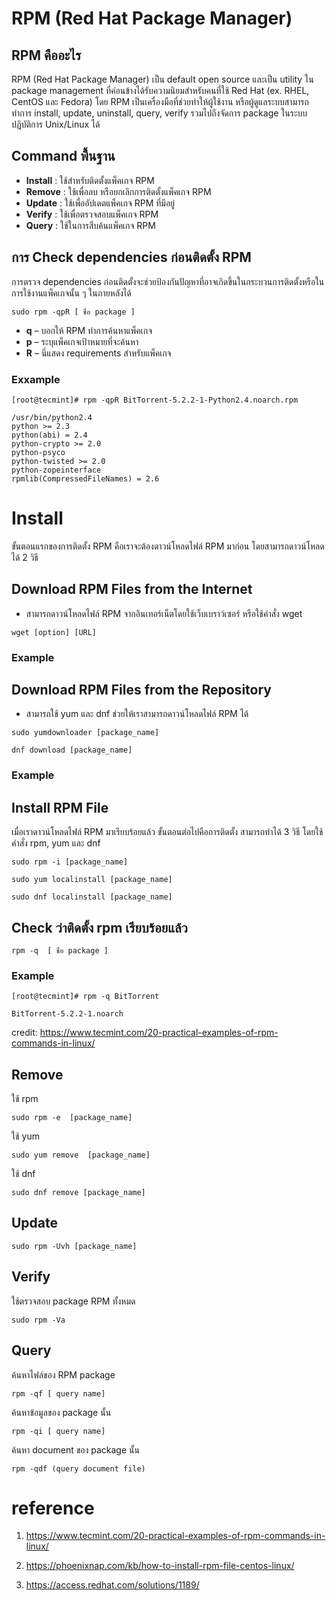 # RPM (Red Hat Package Manager)
## RPM คืออะไร 
RPM (Red Hat Package Manager) เป็น default open source และเป็น utility ใน package management ที่ค่อนข้างได้รับความนิยมสำหรับคนที่ใช้ Red Hat (ex. RHEL, CentOS และ Fedora) โดย RPM เป็นเครื่องมือที่ช่วยทำให้ผู้ใช้งาน หรือผู้ดูแลระบบสามารถทำการ install, update, uninstall, query, verify รวมไปถึงจัดการ package ในระบบปฏิบัติการ Unix/Linux ได้

## Command พื้นฐาน
* **Install** : ใช้สำหรับติดตั้งแพ็คเกจ RPM
* **Remove** : ใช้เพื่อลบ หรือยกเลิกการติดตั้งแพ็คเกจ RPM
* **Update** : ใช้เพื่ออัปเดตแพ็คเกจ RPM ที่มีอยู่
* **Verify** : ใช้เพื่อตรวจสอบแพ็คเกจ RPM
* **Query** : ใช้ในการสืบค้นแพ็คเกจ RPM

## การ Check dependencies ก่อนติดตั้ง RPM
การตรวจ dependencies ก่อนติดตั้งจะช่วยป้องกันปัญหาที่อาจเกิดขึ้นในกระบวนการติดตั้งหรือในการใช้งานแพ็คเกจนั้น ๆ ในภายหลังได้
```
sudo rpm -qpR [ ชื่อ package ]
```
  * **q** – บอกให้ RPM ทำการค้นหาแพ็คเกจ
  * **p** – ระบุแพ็คเกจเป้าหมายที่จะค้นหา
  * **R** – นี่แสดง requirements สำหรับแพ็คเกจ
### Exxample
```
[root@tecmint]# rpm -qpR BitTorrent-5.2.2-1-Python2.4.noarch.rpm

/usr/bin/python2.4
python >= 2.3
python(abi) = 2.4
python-crypto >= 2.0
python-psyco
python-twisted >= 2.0
python-zopeinterface
rpmlib(CompressedFileNames) = 2.6
```

# Install
ขั้นตอนแรกของการติดตั้ง RPM คือเราจะต้องดาวน์โหลดไฟล์ RPM มาก่อน โดยสามารถดาวน์โหลดได้ 2 วิธี
## Download RPM Files from the Internet
 * สามารถดาวน์โหลดไฟล์ RPM จากอินเทอร์เน็ตโดยใช้เว็บเบราว์เซอร์ หรือใช้คำสั่ง wget
```
wget [option] [URL]
```
### Example

## Download RPM Files from the Repository
 * สามารถใช้ yum และ dnf ช่วยให้เราสามารถดาวน์โหลดไฟล์ RPM ได้
```
sudo yumdownloader [package_name]
```
```
dnf download [package_name]
```
### Example


## Install RPM File
เมื่อเราดาวน์โหลดไฟล์ RPM มาเรียบร้อยแล้ว ขั้นตอนต่อไปคือการติดตั้ง สามารถทำได้ 3 วิธี โดยใช้คำสั่ง rpm, yum และ dnf
```
sudo rpm -i [package_name]
```
```
sudo yum localinstall [package_name]
```
```
sudo dnf localinstall [package_name]
```

## Check ว่าติดตั้ง rpm เรียบร้อยแล้ว
```
rpm -q  [ ชื่อ package ]
```
### Example
```
[root@tecmint]# rpm -q BitTorrent

BitTorrent-5.2.2-1.noarch
```
credit: https://www.tecmint.com/20-practical-examples-of-rpm-commands-in-linux/

## Remove
ใช้ rpm
```
sudo rpm -e  [package_name]
```
ใช้ yum
```
sudo yum remove  [package_name]
```


ใช้ dnf
```
sudo dnf remove [package_name]
```

## Update
```
sudo rpm -Uvh [package_name]
```

## Verify
ใช้ตรวจสอบ package RPM ทั้งหมด
```
sudo rpm -Va
```

## Query
ค้นหาไฟล์ของ RPM package
```
rpm -qf [ query name]
```
ค้นหาข้อมูลของ package นั้น
```
rpm -qi [ query name]
```
ค้นหา document ของ package นั้น
```
rpm -qdf (query document file)
```


# reference
1) https://www.tecmint.com/20-practical-examples-of-rpm-commands-in-linux/

2) https://phoenixnap.com/kb/how-to-install-rpm-file-centos-linux/

3) https://access.redhat.com/solutions/1189/



